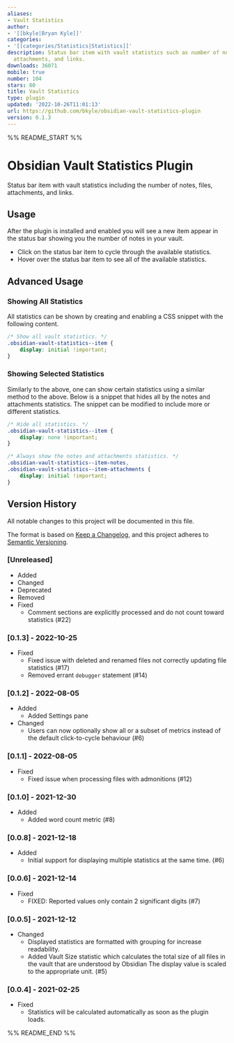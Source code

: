 ```yaml
---
aliases:
- Vault Statistics
author:
- '[[bkyle|Bryan Kyle]]'
categories:
- '[[categories/Statistics|Statistics]]'
description: Status bar item with vault statistics such as number of notes, files,
  attachments, and links.
downloads: 36071
mobile: true
number: 104
stars: 80
title: Vault Statistics
type: plugin
updated: '2022-10-26T11:01:13'
url: https://github.com/bkyle/obsidian-vault-statistics-plugin
version: 0.1.3
---
```


%% README_START %%

# Obsidian Vault Statistics Plugin

Status bar item with vault statistics including the number of notes, files, attachments, and links.

## Usage

After the plugin is installed and enabled you will see a new item appear in the status bar showing you the number of notes in your vault.

- Click on the status bar item to cycle through the available statistics.
- Hover over the status bar item to see all of the available statistics.

## Advanced Usage

### Showing All Statistics

All statistics can be shown by creating and enabling a CSS snippet with the following content.

```css
/* Show all vault statistics. */
.obsidian-vault-statistics--item {
    display: initial !important;
}
```

### Showing Selected Statistics

Similarly to the above, one can show certain statistics using a similar method to the above.  Below is a snippet that hides all by the notes and attachments statistics.  The snippet can be modified to include more or different statistics.

``` css
/* Hide all statistics. */
.obsidian-vault-statistics--item {
    display: none !important;
}

/* Always show the notes and attachments statistics. */
.obsidian-vault-statistics--item-notes,
.obsidian-vault-statistics--item-attachments {
    display: initial !important;
}
```

## Version History

All notable changes to this project will be documented in this file.

The format is based on [Keep a Changelog](https://keepachangelog.com/en/1.0.0/), and this project adheres to [Semantic Versioning](https://semver.org/spec/v2.0.0.html).

### [Unreleased]

- Added
- Changed
- Deprecated
- Removed
- Fixed
  - Comment sections are explicitly processed and do not count toward statistics (#22)

### [0.1.3] - 2022-10-25

- Fixed
  - Fixed issue with deleted and renamed files not correctly updating file statistics (#17)
  - Removed errant `debugger` statement (#14)

### [0.1.2] - 2022-08-05

- Added
  - Added Settings pane
- Changed
  - Users can now optionally show all or a subset of metrics instead of the default click-to-cycle behaviour (#6)

### [0.1.1] - 2022-08-05

- Fixed
  - Fixed issue when processing files with admonitions (#12)

### [0.1.0] - 2021-12-30

- Added
  - Added word count metric (#8)

### [0.0.8] - 2021-12-18

- Added
  - Initial support for displaying multiple statistics at the same time. (#6)

### [0.0.6] - 2021-12-14

- Fixed
  - FIXED: Reported values only contain 2 significant digits (#7)

### [0.0.5] - 2021-12-12

- Changed
  - Displayed statistics are formatted with grouping for increase readability.
  - Added Vault Size statistic which calculates the total size of all files in the vault that are understood by Obsidian  The display value is scaled to the appropriate unit.  (#5)

### [0.0.4] - 2021-02-25

- Fixed
  - Statistics will be calculated automatically as soon as the plugin loads.


%% README_END %%
